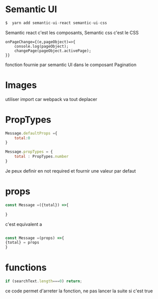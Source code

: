# Semantic UI

```javascript
$  yarn add semantic-ui-react semantic-ui-css
```

Semantic react c'est les composants, Semantic css c'est le CSS

```javaascript
onPageChange={(e,pageObject)=>{
    console.log(pageObject);
    changePage(pageObject.activePage);
}}
```
fonction fournie par semantic UI dans le composant Pagination

# Images

utiliser import car webpack va tout deplacer

# PropTypes

```javascript 
Message.defaultProps ={
    total:0
}

Message.propTypes = {
    total : PropTypes.number
}

```

Je peux definir en not required et fournir une valeur par defaut

# props

```javascript 
const Message =({total}) =>{
    
}
```
c'est equivalent a 
```javascript

const Message =(props) =>{
{total} = props    
}
```

# functions

```javascript
if (searchText.length===0) return;
```

ce code permet d'arreter la fonction, ne pas lancer la suite si c'est true